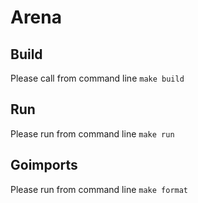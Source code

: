 # Arena

## Build
Please call from command line `make build`

## Run 
Please run from command line `make run`

## Goimports 
Please run from command line `make format`

